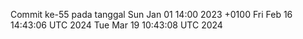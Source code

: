 Commit ke-55 pada tanggal Sun Jan 01 14:00 2023 +0100
Fri Feb 16 14:43:06 UTC 2024
Tue Mar 19 10:43:08 UTC 2024
